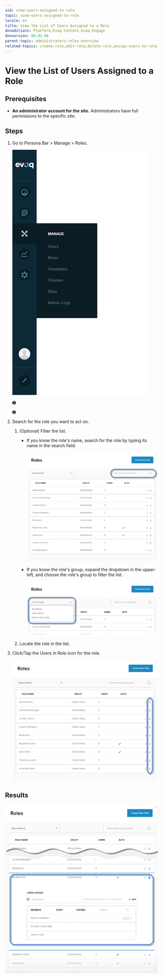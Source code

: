 ```yaml
---
uid: view-users-assigned-to-role
topic: view-users-assigned-to-role
locale: en
title: View the List of Users Assigned to a Role
dnneditions: Platform,Evoq Content,Evoq Engage
dnnversion: 09.02.00
parent-topic: administrators-roles-overview
related-topics: create-role,edit-role,delete-role,assign-users-to-role,edit-date-range-for-role-membership,remove-users-from-role
---
```


# View the List of Users Assigned to a Role

## Prerequisites

*   **An administrator account for the site.** Administrators have full permissions to the specific site.

## Steps

1.  Go to Persona Bar \> Manage \> Roles.
    
    ![Persona Bar > Manage > Roles](/images/scr-pbar-host-Manage-E91.png)
    
    ➊
    
    ➋
    
2.  Search for the role you want to act on.
    1.  (Optional) Filter the list.
        
        *   If you know the role's name, search for the role by typing its name in the search field.
            
              
            
            ![Search field for roles](/images/scr-RoleList-Search-E90.png)
            
              
            
        *   If you know the role's group, expand the dropdown in the upper-left, and choose the role's group to filter the list.
            
              
            
            ![Filter list of roles by group](/images/scr-RoleList-FilterByRoleGroup-E90.png)
            
              
            
        
    2.  Locate the role in the list.
3.  Click/Tap the Users in Role icon for the role.
    
      
    
    ![](/images/scr-RoleList-ManageUsers-E90.png)
    
      
    

## Results

  

![](/images/scr-Roles-Users-E90.png)